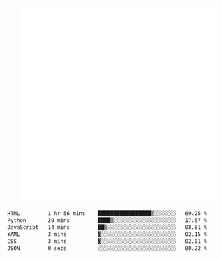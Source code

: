 <div align="center">
    <a href="https://konst.fish">
        <img src="https://raw.githubusercontent.com/konstfish/konstfish/master/fish.svg" alt="Logo" width="450"/>
    </a>
</div>

<!--START_SECTION:waka-->

```text
HTML         1 hr 56 mins    █████████████████▒░░░░░░░   69.25 %
Python       29 mins         ████▒░░░░░░░░░░░░░░░░░░░░   17.57 %
JavaScript   14 mins         ██▒░░░░░░░░░░░░░░░░░░░░░░   08.81 %
YAML         3 mins          ▓░░░░░░░░░░░░░░░░░░░░░░░░   02.15 %
CSS          3 mins          ▓░░░░░░░░░░░░░░░░░░░░░░░░   02.01 %
JSON         0 secs          ░░░░░░░░░░░░░░░░░░░░░░░░░   00.22 %
```

<!--END_SECTION:waka-->
